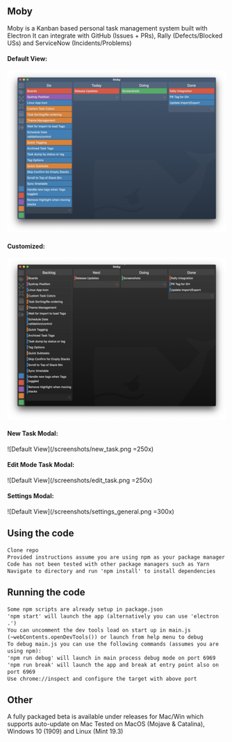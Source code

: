## Moby
Moby is a Kanban based personal task management system built with Electron
It can integrate with GitHub (Issues + PRs), Rally (Defects/Blocked USs) and ServiceNow (Incidents/Problems)

#### Default View:
![Default View](/screenshots/full_default.png)

#### Customized:
![Default View](/screenshots/full_custom.png)

#### New Task Modal:
![Default View](/screenshots/new_task.png =250x)

#### Edit Mode Task Modal:
![Default View](/screenshots/edit_task.png =250x)

#### Settings Modal:
![Default View](/screenshots/settings_general.png =300x)

## Using the code
    Clone repo
    Provided instructions assume you are using npm as your package manager
    Code has not been tested with other package managers such as Yarn
    Navigate to directory and run 'npm install' to install dependencies

## Running the code
    Some npm scripts are already setup in package.json
    'npm start' will launch the app (alternatively you can use 'electron .')
    You can uncomment the dev tools load on start up in main.js (~webContents.openDevTools()) or launch from help menu to debug
    To debug main.js you can use the following commands (assumes you are using npm):
    'npm run debug' will launch in main process debug mode on port 6969
    'npm run break' will launch the app and break at entry point also on port 6969
    Use chrome://inspect and configure the target with above port

## Other
  A fully packaged beta is available under releases for Mac/Win which supports auto-update on Mac
  Tested on MacOS (Mojave & Catalina), Windows 10 (1909) and Linux (Mint 19.3)

